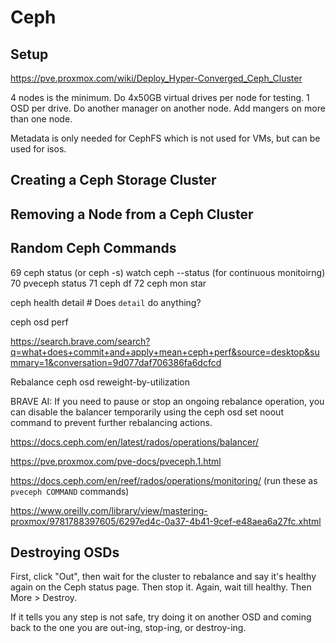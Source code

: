 # Ceph

## Setup

https://pve.proxmox.com/wiki/Deploy_Hyper-Converged_Ceph_Cluster

4 nodes is the minimum.
Do 4x50GB virtual drives per node for testing. 1 OSD per drive.
Do another manager on another node.
Add mangers on more than one node.

Metadata is only needed for CephFS which is not used for VMs, but can be used for isos.

## Creating a Ceph Storage Cluster



## Removing a Node from a Ceph Cluster

## Random Ceph Commands

   69  ceph status (or ceph -s)
   watch ceph --status (for continuous monitoirng)
   70  pveceph status
   71  ceph df
   72  ceph mon star

ceph health detail # Does `detail` do anything?

ceph osd perf

https://search.brave.com/search?q=what+does+commit+and+apply+mean+ceph+perf&source=desktop&summary=1&conversation=9d077daf706386fa6dcfcd

Rebalance ceph osd reweight-by-utilization

BRAVE AI: If you need to pause or stop an ongoing rebalance operation, you can disable the balancer temporarily using the ceph osd set noout command to prevent further rebalancing actions.

https://docs.ceph.com/en/latest/rados/operations/balancer/

https://pve.proxmox.com/pve-docs/pveceph.1.html

https://docs.ceph.com/en/reef/rados/operations/monitoring/ (run these as `pveceph COMMAND` commands)

https://www.oreilly.com/library/view/mastering-proxmox/9781788397605/6297ed4c-0a37-4b41-9cef-e48aea6a27fc.xhtml

## Destroying OSDs

First, click "Out", then wait for the cluster to rebalance and say it's healthy again on the Ceph status page. Then stop it. Again, wait till healthy. Then More > Destroy.

If it tells you any step is not safe, try doing it on another OSD and coming back to the one you are out-ing, stop-ing, or destroy-ing.
